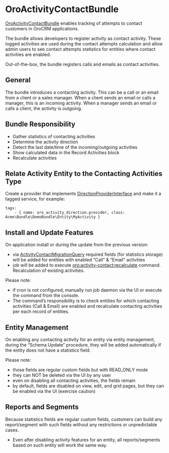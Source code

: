 <a id="bundle-docs-crm-activity-contact-bundle"></a>

# OroActivityContactBundle

<a href="https://github.com/oroinc/crm/tree/6.1/src/Oro/Bundle/ActivityContactBundle" target="_blank">OroActivityContactBundle</a> enables tracking of attempts to contact customers in OroCRM applications.

The bundle allows developers to register activity as contact activity. These logged activities are used during the contact attempts calculation and allow admin users to see contact attempts statistics for entities where contact activities are enabled.

Out-of-the-box, the bundle registers calls and emails as contact activities.

## General

The bundle introduces a contacting activity. This can be a call or an email from a client or a sales manager. When a client sends an email or calls a manager, this is an incoming activity. When a manager sends an email or calls a client, the activity is outgoing.

## Bundle Responsibility

- Gather statistics of contacting activities
- Determine the activity direction
- Detect the last date/time of the incoming/outgoing activities
- Show calculated data in the Record Activities block
- Recalculate activities

## Relate Activity Entity to the Contacting Activities Type

Create a provider that implements <a href="https://github.com/oroinc/crm/tree/6.1/src/Oro/Bundle/ActivityContactBundle/Direction/DirectionProviderInterface.php" target="_blank">DirectionProviderInterface</a> and make it a tagged service, for example:

```none
tags:
    - { name: oro_activity_direction.provider, class: Acme\Bundle\DemoBundle\Entity\MyActivity }
```

## Install and Update Features

On application install or during the update from the previous version:

- via <a href="https://github.com/oroinc/crm/tree/6.1/src/Oro/Bundle/ActivityContactBundle/Migration/ActivityContactMigrationQuery.php" target="_blank">ActivityContactMigrationQuery</a> required fields (for statistics storage) will be added for entities with enabled “Call” & “Email” activities
- job will be added to execute <a href="https://github.com/oroinc/crm/tree/6.1/src/Oro/Bundle/ActivityContactBundle/Command/ActivityContactRecalculateCommand.php" target="_blank">oro:activity-contact:recalculate</a> command. Recalculation of existing activities.

Please note:

- if cron is not configured, manually run job daemon via the UI or execute the command from the console.
- The command’s responsibility is to check entities for which contacting activities (Call & Email) are enabled and recalculate contacting activities per each record of entities.

## Entity Management

On enabling any contacting activity for an entity via entity management, during the “Schema Update” procedure, they will be added automatically if the entity does not have a statistics field.

Please note:

- those fields are regular custom fields but with READ_ONLY mode
- they can NOT be deleted via the UI by any user
- even on disabling all contacting activities, the fields remain
- by default, fields are disabled on view, edit, and grid pages, but they can be enabled via the UI (exercise caution)

## Reports and Segments

Because statistics fields are regular custom fields, customers can build any report/segment with such fields without any restrictions or unpredictable cases.

- Even after disabling activity features for an entity, all reports/segments based on such entity will work the same way.

<!-- Frontend -->
